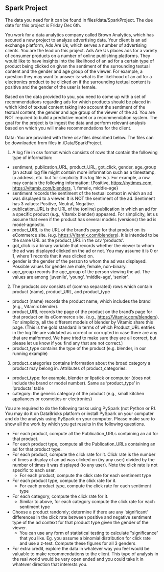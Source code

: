 ## Spark Project

The data you need for it can be found in files/data/SparkProject. The due date for this project is Friday Dec 6th. 

You work for a data analytics company called Brown Analytics, which has secured a new project to analyze advertising data. Your client is an ad exchange platform, Ads Are Us, which serves a number of advertising clients. You are the lead on this project. Ads Are Us places ads for a variety of consumer products on a number of online publishing platforms. They would like to have insights into the likelihood of an ad for a certain type of product being clicked on given the sentiment of the surrounding textual content and the gender and age group of the viewer. For example, a question they may want to answer is: what is the likelihood of an ad for a electronics product to be clicked on if the surrounding textual content is positive and the gender of the user is female.

Based on the data provided to you, you need to come up with a set of recommendations regarding ads for which products should be placed in which kind of textual content taking into account the sentiment of the textual content, the gender and age group of the viewer of the ad. You are NOT required to build a predictive model or a recommendation system. The goal for the project is to ingest the data and perform relevant analysis based on which you will make recommendations for the client.

Data:
You are provided with three csv files described below. The files can be downloaded from files in /Data/SparkProject.

1. A log file in csv format which consists of rows that contain the following type of information:
- sentiment, publication_URL, product_URL, got_click, gender, age_group (an actual log file might contain more information such as a timestamp, ip address, etc. but for simplicity this log file is ). For example, a row may contain the following information: {Positive, https://nytimes.com, https://vitamix.com/blenders, 1, female, middle-age}
- sentiment records the sentiment of the textual context in which an ad was displayed to a viewer. It is NOT the sentiment of the ad. Sentiment has 3 values: Positive, Neutral, Negative.
- publication_URL is the URL of the (online) publication in which an ad for a specific product (e.g., Vitamix blender) appeared. For simplicity, let us assume that even if the product has several models (versions) the ad is model-agnostic.
- product_URL is the URL of the brand’s page for that product on its eCommerce site. (e.g. https://Vitamix.com/blenders). It is intended to be the same URL as the product_URL in the csv ‘products’.
- got_click is a binary variable that records whether the viewer to whom the ad was displayed clicked on the ad or not. You may assume it is 0 or 1, where 1 records that it was clicked on.
- gender is the gender of the person to whom the ad was displayed. Possible values for gender are male, female, non-binary.
- age_group records the age_group of the person viewing the ad. The values are among ‘juvenile’, ‘young’, ‘middle-age’, ‘senior’.
2. The products.csv consists of (comma separated) rows which contain product (name), product_URL, and product_type
- product (name) records the product name, which includes the brand (e.g., Vitamix blender).
- product_URL records the page of the product on the brand’s page for that product on its eCommerce site. (e.g., https://Vitamix.com/blenders). For simplicity, all the different models of blender by Vitamix share this page. (This is the gold standard in terms of which Product_URL entries in the log file are validated as correct or corrupted in case there are any that are malformed. We have tried to make sure they are all correct, but please let us know if you find any that are not correct.)
- product_type contains the type of the product (e.g. blender, in our running example)
3. product_categories contains information about the broad category a product may belong in. Attributes of product_categories:
- product_type: for example, blender or lipstick or computer (does not include the brand or model number). Same as ‘product_type’ in ‘products’ table
- category: the generic category of the product (e.g., small kitchen appliances or cosmetics or electronics)

You are required to do the following tasks using PySpark (not Python or R). You may do it on DataBricks platform or install PySpark on your computer and do the analysis using PySpark on your computer. Please make sure to show all the work by which you get results in the following questions.

- For each product, compute all the Publication_URLs containing an ad for that product.
- For each product type, compute all the Publication_URLs containing an ad for that product type.
- For each product, compute the click rate for it. Click rate is the number of times a display of an ad was clicked on (by any user) divided by the number of times it was displayed (to any user). Note the click rate is not specific to each user.
    - For each product, compute the click rate for each sentiment type
- For each product type, compute the click rate for it.
    - For each product type, compute the click rate for each sentiment type
- For each category, compute the click rate for it.
    - Similar to above, for each category compute the click rate for each sentiment type
- Choose a product randomly; determine if there are any 'significant' differences in the click rate between positive and negative sentiment type of the ad context for that product type given the gender of the viewer.
    - You can use any form of statistical testing to calculate "significance" that you like. Eg. you assume a binomial distribution for click rate and use a z-test. Compute these figures for all 3 genders.
- For extra credit, explore the data in whatever way you feel would be valuable to make recommendations to the client. This type of analysis in the real world would be very open ended and you could take it in whatever direction that interests you.